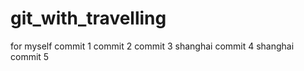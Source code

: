 # git_with_travelling
for myself
commit 1
commit 2 
commit 3 
shanghai commit 4 
shanghai commit 5 
